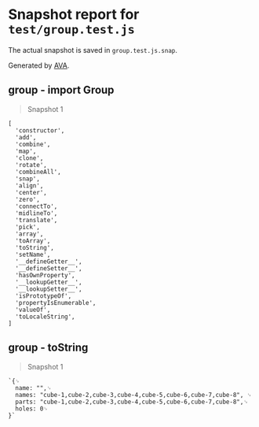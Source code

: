 # Snapshot report for `test/group.test.js`

The actual snapshot is saved in `group.test.js.snap`.

Generated by [AVA](https://avajs.dev).

## group - import Group

> Snapshot 1

    [
      'constructor',
      'add',
      'combine',
      'map',
      'clone',
      'rotate',
      'combineAll',
      'snap',
      'align',
      'center',
      'zero',
      'connectTo',
      'midlineTo',
      'translate',
      'pick',
      'array',
      'toArray',
      'toString',
      'setName',
      '__defineGetter__',
      '__defineSetter__',
      'hasOwnProperty',
      '__lookupGetter__',
      '__lookupSetter__',
      'isPrototypeOf',
      'propertyIsEnumerable',
      'valueOf',
      'toLocaleString',
    ]

## group - toString

> Snapshot 1

    `{␊
      name: "",␊
      names: "cube-1,cube-2,cube-3,cube-4,cube-5,cube-6,cube-7,cube-8", ␊
      parts: "cube-1,cube-2,cube-3,cube-4,cube-5,cube-6,cube-7,cube-8",␊
      holes: 0␊
    }`
